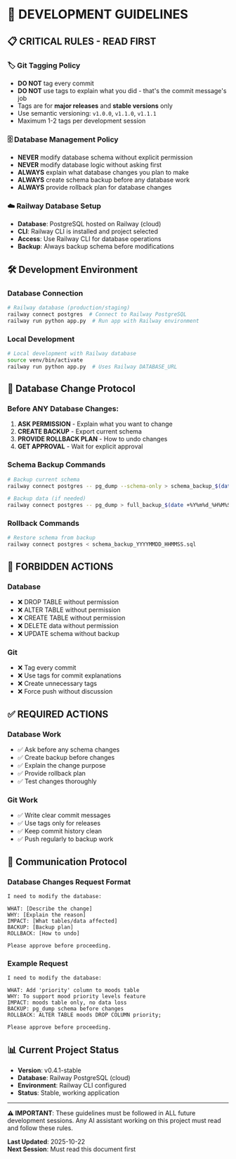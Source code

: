 # 🔧 DEVELOPMENT GUIDELINES

## 📋 **CRITICAL RULES - READ FIRST**

### **🏷️ Git Tagging Policy**
- **DO NOT** tag every commit
- **DO NOT** use tags to explain what you did - that's the commit message's job
- Tags are for **major releases** and **stable versions** only
- Use semantic versioning: `v1.0.0`, `v1.1.0`, `v1.1.1`
- Maximum 1-2 tags per development session

### **🗄️ Database Management Policy**
- **NEVER** modify database schema without explicit permission
- **NEVER** modify database logic without asking first
- **ALWAYS** explain what database changes you plan to make
- **ALWAYS** create schema backup before any database work
- **ALWAYS** provide rollback plan for database changes

### **☁️ Railway Database Setup**
- **Database**: PostgreSQL hosted on Railway (cloud)
- **CLI**: Railway CLI is installed and project selected
- **Access**: Use Railway CLI for database operations
- **Backup**: Always backup schema before modifications

## 🛠️ **Development Environment**

### **Database Connection**
```bash
# Railway database (production/staging)
railway connect postgres  # Connect to Railway PostgreSQL
railway run python app.py  # Run app with Railway environment
```

### **Local Development**
```bash
# Local development with Railway database
source venv/bin/activate
railway run python app.py  # Uses Railway DATABASE_URL
```

## 📝 **Database Change Protocol**

### **Before ANY Database Changes:**
1. **ASK PERMISSION** - Explain what you want to change
2. **CREATE BACKUP** - Export current schema
3. **PROVIDE ROLLBACK PLAN** - How to undo changes
4. **GET APPROVAL** - Wait for explicit approval

### **Schema Backup Commands**
```bash
# Backup current schema
railway connect postgres -- pg_dump --schema-only > schema_backup_$(date +%Y%m%d_%H%M%S).sql

# Backup data (if needed)
railway connect postgres -- pg_dump > full_backup_$(date +%Y%m%d_%H%M%S).sql
```

### **Rollback Commands**
```bash
# Restore schema from backup
railway connect postgres < schema_backup_YYYYMMDD_HHMMSS.sql
```

## 🚫 **FORBIDDEN ACTIONS**

### **Database**
- ❌ DROP TABLE without permission
- ❌ ALTER TABLE without permission  
- ❌ CREATE TABLE without permission
- ❌ DELETE data without permission
- ❌ UPDATE schema without backup

### **Git**
- ❌ Tag every commit
- ❌ Use tags for commit explanations
- ❌ Create unnecessary tags
- ❌ Force push without discussion

## ✅ **REQUIRED ACTIONS**

### **Database Work**
- ✅ Ask before any schema changes
- ✅ Create backup before changes
- ✅ Explain the change purpose
- ✅ Provide rollback plan
- ✅ Test changes thoroughly

### **Git Work**
- ✅ Write clear commit messages
- ✅ Use tags only for releases
- ✅ Keep commit history clean
- ✅ Push regularly to backup work

## 🎯 **Communication Protocol**

### **Database Changes Request Format**
```
I need to modify the database:

WHAT: [Describe the change]
WHY: [Explain the reason]
IMPACT: [What tables/data affected]
BACKUP: [Backup plan]
ROLLBACK: [How to undo]

Please approve before proceeding.
```

### **Example Request**
```
I need to modify the database:

WHAT: Add 'priority' column to moods table
WHY: To support mood priority levels feature
IMPACT: moods table only, no data loss
BACKUP: pg_dump schema before changes
ROLLBACK: ALTER TABLE moods DROP COLUMN priority;

Please approve before proceeding.
```

## 📊 **Current Project Status**

- **Version**: v0.4.1-stable
- **Database**: Railway PostgreSQL (cloud)
- **Environment**: Railway CLI configured
- **Status**: Stable, working application

---

**⚠️ IMPORTANT**: These guidelines must be followed in ALL future development sessions. Any AI assistant working on this project must read and follow these rules.

**Last Updated**: 2025-10-22  
**Next Session**: Must read this document first
